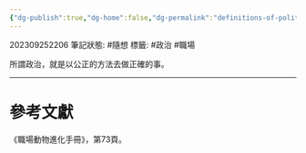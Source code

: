 ```yaml
---
{"dg-publish":true,"dg-home":false,"dg-permalink":"definitions-of-politics","permalink":"/definitions-of-politics/","dgPassFrontmatter":true}
---
```


202309252206
筆記狀態: #隨想
標籤: #政治 #職場 

所謂政治，就是以公正的方法去做正確的事。

---
# 參考文獻

《職場動物進化手冊》，第73頁。